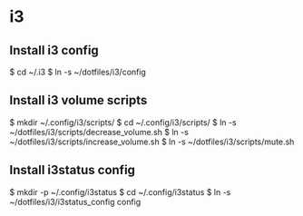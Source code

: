 # i3
## Install i3 config
$ cd ~/.i3 
$ ln -s ~/dotfiles/i3/config

## Install i3 volume scripts
$ mkdir ~/.config/i3/scripts/ 
$ cd ~/.config/i3/scripts/ 
$ ln -s ~/dotfiles/i3/scripts/decrease_volume.sh
$ ln -s ~/dotfiles/i3/scripts/increase_volume.sh
$ ln -s ~/dotfiles/i3/scripts/mute.sh

## Install i3status config
$ mkdir -p ~/.config/i3status
$ cd ~/.config/i3status
$ ln -s ~/dotfiles/i3/i3status_config config

